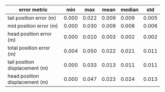 | error metric                   |    min |    max |   mean |   median |    std |
|--------------------------------|--------|--------|--------|----------|--------|
| tail position error (m)        |  0.000 |  0.022 |  0.009 |    0.009 |  0.005 |
| mid position error (m)         |  0.000 |  0.030 |  0.009 |    0.008 |  0.006 |
| head position error (m)        |  0.000 |  0.010 |  0.003 |    0.002 |  0.002 |
| total position error (m)       |  0.004 |  0.050 |  0.022 |    0.021 |  0.011 |
| tail position displacement (m) |  0.000 |  0.033 |  0.013 |    0.011 |  0.011 |
| head position displacement (m) |  0.000 |  0.047 |  0.023 |    0.024 |  0.013 |

